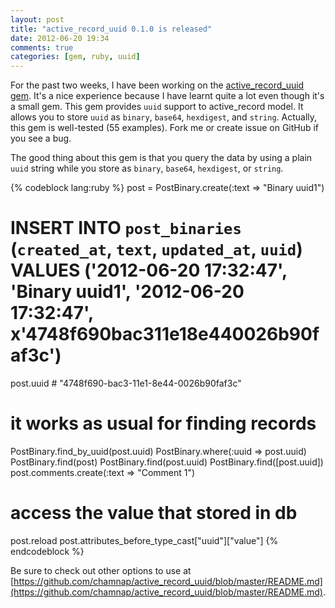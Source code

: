 ```yaml
---
layout: post
title: "active_record_uuid 0.1.0 is released"
date: 2012-06-20 19:34
comments: true
categories: [gem, ruby, uuid]
---
```


For the past two weeks, I have been working on the [active_record_uuid gem](https://rubygems.org/gems/active_record_uuid). It's a nice experience because I have learnt quite a lot even though it's a small gem. This gem provides `uuid` support to active_record model. It allows you to store `uuid` as `binary`, `base64`, `hexdigest`, and `string`. Actually, this gem is well-tested (55 examples). Fork me or create issue on GitHub if you see a bug.

The good thing about this gem is that you query the data by using a plain `uuid` string while you store as `binary`, `base64`, `hexdigest`, or `string`.

{% codeblock lang:ruby %}
post = PostBinary.create(:text => "Binary uuid1")
# INSERT INTO `post_binaries` (`created_at`, `text`, `updated_at`, `uuid`) VALUES ('2012-06-20 17:32:47', 'Binary uuid1', '2012-06-20 17:32:47', x'4748f690bac311e18e440026b90faf3c')

post.uuid # "4748f690-bac3-11e1-8e44-0026b90faf3c"

# it works as usual for finding records
PostBinary.find_by_uuid(post.uuid)
PostBinary.where(:uuid => post.uuid)
PostBinary.find(post)
PostBinary.find(post.uuid)
PostBinary.find([post.uuid])
post.comments.create(:text => "Comment 1")

# access the value that stored in db
post.reload
post.attributes_before_type_cast["uuid"]["value"]
{% endcodeblock %}

Be sure to check out other options to use at [https://github.com/chamnap/active_record_uuid/blob/master/README.md](https://github.com/chamnap/active_record_uuid/blob/master/README.md).
